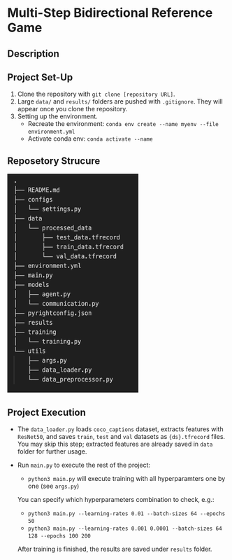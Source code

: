 # Multi-Step Bidirectional Reference Game

## Description

## Project Set-Up

1. Clone the repository with ``git clone [repository URL]``.
2. Large ``data/`` and ``results/`` folders are pushed with ``.gitignore``. They will appear once you clone the repository.
3. Setting up the environment. 
    * Recreate the environment: ``conda env create --name myenv --file environment.yml``
    * Activate conda env: ``conda activate --name``

## Reposetory Strucure

<img src="images/repo-structure.png" width="300" height="500">

## Project Execution
- The ``data_loader.py`` loads ``coco_captions`` dataset, extracts features with ``ResNet50``, and saves ``train``, ``test`` and ``val`` datasets as ``{ds}.tfrecord`` files. You may skip this step; extracted features are already saved in ``data`` folder for further usage.
- Run ``main.py`` to execute the rest of the project:
    - ``python3 main.py`` will execute training with all hyperparamters one by one (see ``args.py``)

    You can specify which hyperparameters combination to check, e.g.:
    - ``python3 main.py --learning-rates 0.01 --batch-sizes 64 --epochs 50``
    - ``python3 main.py --learning-rates 0.001 0.0001 --batch-sizes 64 128 --epochs 100 200``

    After training is finished, the results are saved under ``results`` folder.